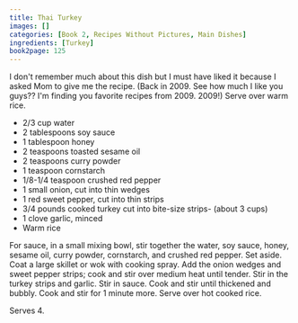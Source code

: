 ```yaml
---
title: Thai Turkey
images: []
categories: [Book 2, Recipes Without Pictures, Main Dishes]
ingredients: [Turkey]
book2page: 125
---
```


I don't remember much about this dish but I must have 
liked it because I asked Mom to give me the recipe. (Back in 2009. See how much I like you guys?? I'm finding you favorite recipes from 2009. 2009!) Serve over warm rice. 

- 2/3 cup water
- 2 tablespoons soy sauce
- 1 tablespoon honey
- 2 teaspoons toasted sesame oil
- 2 teaspoons curry powder
- 1 teaspoon cornstarch
- 1/8-1/4 teaspoon crushed red pepper
- 1 small onion, cut into thin wedges
- 1 red sweet pepper, cut into thin strips
- 3/4 pounds cooked turkey cut into bite-size strips- (about 3 cups)
- 1 clove garlic, minced
- Warm rice

For sauce, in a small mixing bowl, stir together the water, soy sauce, honey, sesame oil, curry powder, cornstarch, and crushed red pepper. Set aside. 
Coat a large skillet or wok with cooking spray. Add the onion wedges and sweet pepper strips; cook and stir over medium heat until tender. Stir in the turkey strips and garlic. Stir in sauce. Cook and stir until thickened and bubbly. Cook and stir for 1 minute more. Serve over hot cooked rice. 

Serves 4.